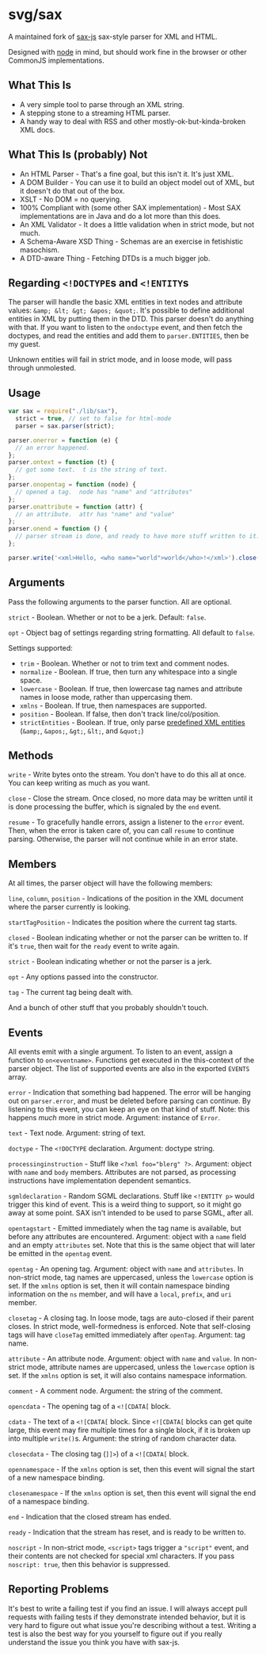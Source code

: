 # svg/sax

A maintained fork of [sax-js](https://github.com/isaacs/sax-js) sax-style parser for XML and HTML.

Designed with [node](http://nodejs.org/) in mind, but should work fine in the browser or other CommonJS implementations.

## What This Is

* A very simple tool to parse through an XML string.
* A stepping stone to a streaming HTML parser.
* A handy way to deal with RSS and other mostly-ok-but-kinda-broken XML docs.

## What This Is (probably) Not

* An HTML Parser - That's a fine goal, but this isn't it. It's just XML.
* A DOM Builder - You can use it to build an object model out of XML, but it doesn't do that out of the box.
* XSLT - No DOM = no querying.
* 100% Compliant with (some other SAX implementation) - Most SAX implementations are in Java and do a lot more than this
  does.
* An XML Validator - It does a little validation when in strict mode, but not much.
* A Schema-Aware XSD Thing - Schemas are an exercise in fetishistic masochism.
* A DTD-aware Thing - Fetching DTDs is a much bigger job.

## Regarding `<!DOCTYPE`s and `<!ENTITY`s

The parser will handle the basic XML entities in text nodes and attribute values: `&amp; &lt; &gt; &apos; &quot;`. It's
possible to define additional entities in XML by putting them in the DTD. This parser doesn't do anything with that. If
you want to listen to the `ondoctype` event, and then fetch the doctypes, and read the entities and add them
to `parser.ENTITIES`, then be my guest.

Unknown entities will fail in strict mode, and in loose mode, will pass through unmolested.

## Usage

```javascript
var sax = require("./lib/sax"),
  strict = true, // set to false for html-mode
  parser = sax.parser(strict);

parser.onerror = function (e) {
  // an error happened.
};
parser.ontext = function (t) {
  // got some text.  t is the string of text.
};
parser.onopentag = function (node) {
  // opened a tag.  node has "name" and "attributes"
};
parser.onattribute = function (attr) {
  // an attribute.  attr has "name" and "value"
};
parser.onend = function () {
  // parser stream is done, and ready to have more stuff written to it.
};

parser.write('<xml>Hello, <who name="world">world</who>!</xml>').close();
```

## Arguments

Pass the following arguments to the parser function. All are optional.

`strict` - Boolean. Whether or not to be a jerk. Default: `false`.

`opt` - Object bag of settings regarding string formatting. All default to `false`.

Settings supported:

* `trim` - Boolean. Whether or not to trim text and comment nodes.
* `normalize` - Boolean. If true, then turn any whitespace into a single space.
* `lowercase` - Boolean. If true, then lowercase tag names and attribute names in loose mode, rather than uppercasing
  them.
* `xmlns` - Boolean. If true, then namespaces are supported.
* `position` - Boolean. If false, then don't track line/col/position.
* `strictEntities` - Boolean. If true, only
  parse [predefined XML entities](http://www.w3.org/TR/REC-xml/#sec-predefined-ent)
  (`&amp;`, `&apos;`, `&gt;`, `&lt;`, and `&quot;`)

## Methods

`write` - Write bytes onto the stream. You don't have to do this all at once. You can keep writing as much as you want.

`close` - Close the stream. Once closed, no more data may be written until it is done processing the buffer, which is
signaled by the `end` event.

`resume` - To gracefully handle errors, assign a listener to the `error`
event. Then, when the error is taken care of, you can call `resume` to continue parsing. Otherwise, the parser will not
continue while in an error state.

## Members

At all times, the parser object will have the following members:

`line`, `column`, `position` - Indications of the position in the XML document where the parser currently is looking.

`startTagPosition` - Indicates the position where the current tag starts.

`closed` - Boolean indicating whether or not the parser can be written to. If it's `true`, then wait for the `ready`
event to write again.

`strict` - Boolean indicating whether or not the parser is a jerk.

`opt` - Any options passed into the constructor.

`tag` - The current tag being dealt with.

And a bunch of other stuff that you probably shouldn't touch.

## Events

All events emit with a single argument. To listen to an event, assign a function to `on<eventname>`. Functions get
executed in the this-context of the parser object. The list of supported events are also in the exported
`EVENTS` array.

`error` - Indication that something bad happened. The error will be hanging out on `parser.error`, and must be deleted
before parsing can continue. By listening to this event, you can keep an eye on that kind of stuff. Note:
this happens *much* more in strict mode. Argument: instance of `Error`.

`text` - Text node. Argument: string of text.

`doctype` - The `<!DOCTYPE` declaration. Argument: doctype string.

`processinginstruction` - Stuff like `<?xml foo="blerg" ?>`. Argument:
object with `name` and `body` members. Attributes are not parsed, as processing instructions have implementation
dependent semantics.

`sgmldeclaration` - Random SGML declarations. Stuff like `<!ENTITY p>`
would trigger this kind of event. This is a weird thing to support, so it might go away at some point. SAX isn't
intended to be used to parse SGML, after all.

`opentagstart` - Emitted immediately when the tag name is available, but before any attributes are encountered.
Argument: object with a
`name` field and an empty `attributes` set. Note that this is the same object that will later be emitted in
the `opentag` event.

`opentag` - An opening tag. Argument: object with `name` and `attributes`. In non-strict mode, tag names are uppercased,
unless the `lowercase`
option is set. If the `xmlns` option is set, then it will contain namespace binding information on the `ns` member, and
will have a
`local`, `prefix`, and `uri` member.

`closetag` - A closing tag. In loose mode, tags are auto-closed if their parent closes. In strict mode, well-formedness
is enforced. Note that self-closing tags will have `closeTag` emitted immediately after `openTag`. Argument: tag name.

`attribute` - An attribute node. Argument: object with `name` and `value`. In non-strict mode, attribute names are
uppercased, unless the `lowercase`
option is set. If the `xmlns` option is set, it will also contains namespace information.

`comment` - A comment node. Argument: the string of the comment.

`opencdata` - The opening tag of a `<![CDATA[` block.

`cdata` - The text of a `<![CDATA[` block. Since `<![CDATA[` blocks can get quite large, this event may fire multiple
times for a single block, if it is broken up into multiple `write()`s. Argument: the string of random character data.

`closecdata` - The closing tag (`]]>`) of a `<![CDATA[` block.

`opennamespace` - If the `xmlns` option is set, then this event will signal the start of a new namespace binding.

`closenamespace` - If the `xmlns` option is set, then this event will signal the end of a namespace binding.

`end` - Indication that the closed stream has ended.

`ready` - Indication that the stream has reset, and is ready to be written to.

`noscript` - In non-strict mode, `<script>` tags trigger a `"script"`
event, and their contents are not checked for special xml characters. If you pass `noscript: true`, then this behavior
is suppressed.

## Reporting Problems

It's best to write a failing test if you find an issue. I will always accept pull requests with failing tests if they
demonstrate intended behavior, but it is very hard to figure out what issue you're describing without a test. Writing a
test is also the best way for you yourself to figure out if you really understand the issue you think you have with
sax-js.
